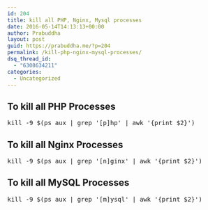 ```yaml
---
id: 204
title: kill all PHP, Nginx, Mysql processes
date: 2016-05-14T14:13:13+00:00
author: Prabuddha
layout: post
guid: https://prabuddha.me/?p=204
permalink: /kill-php-nginx-mysql-processes/
dsq_thread_id:
  - "6308634211"
categories:
  - Uncategorized
---
```

<h2 id="to-kill-all-php-processes">To kill all PHP Processes</h2>
<pre>kill -9 $(ps aux | grep '[p]hp' | awk '{print $2}')</pre>
<h2 id="to-kill-all-nginx-processes">To kill all Nginx Processes</h2>
<pre>kill -9 $(ps aux | grep '[n]ginx' | awk '{print $2}')</pre>
<h2 id="to-kill-all-mysql-processes">To kill all MySQL Processes</h2>
<pre>kill -9 $(ps aux | grep '[m]ysql' | awk '{print $2}')</pre>